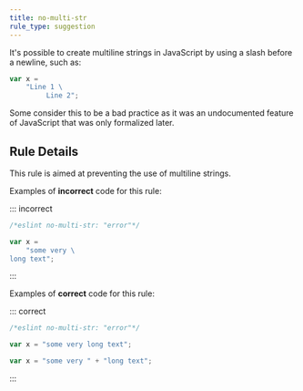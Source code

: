 ```yaml
---
title: no-multi-str
rule_type: suggestion
---
```


It's possible to create multiline strings in JavaScript by using a slash before a newline, such as:

```js
var x =
    "Line 1 \
         Line 2";
```

Some consider this to be a bad practice as it was an undocumented feature of JavaScript that was only formalized later.

## Rule Details

This rule is aimed at preventing the use of multiline strings.

Examples of **incorrect** code for this rule:

::: incorrect

```js
/*eslint no-multi-str: "error"*/

var x =
    "some very \
long text";
```

:::

Examples of **correct** code for this rule:

::: correct

```js
/*eslint no-multi-str: "error"*/

var x = "some very long text";

var x = "some very " + "long text";
```

:::
